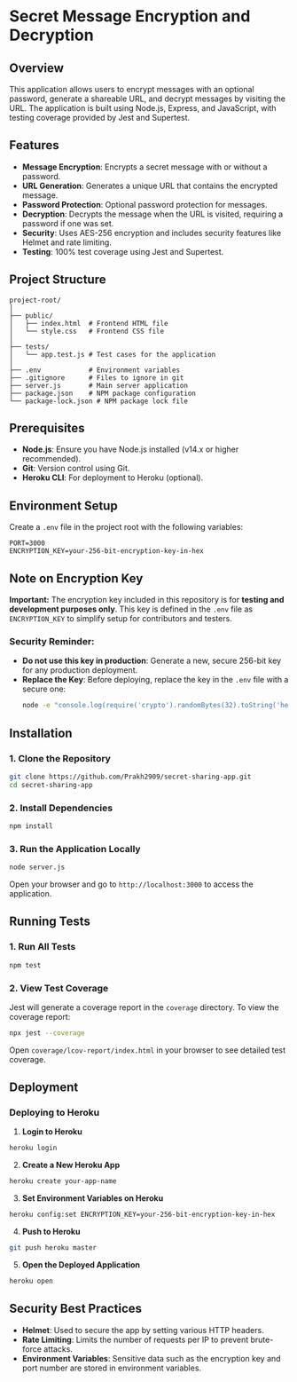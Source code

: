 # Secret Message Encryption and Decryption

## Overview

This application allows users to encrypt messages with an optional password, generate a shareable URL, and decrypt messages by visiting the URL. The application is built using Node.js, Express, and JavaScript, with testing coverage provided by Jest and Supertest.

## Features

- **Message Encryption**: Encrypts a secret message with or without a password.
- **URL Generation**: Generates a unique URL that contains the encrypted message.
- **Password Protection**: Optional password protection for messages.
- **Decryption**: Decrypts the message when the URL is visited, requiring a password if one was set.
- **Security**: Uses AES-256 encryption and includes security features like Helmet and rate limiting.
- **Testing**: 100% test coverage using Jest and Supertest.

## Project Structure

```
project-root/
│
├── public/
│   ├── index.html  # Frontend HTML file
│   └── style.css   # Frontend CSS file
│
├── tests/
│   └── app.test.js # Test cases for the application
│
├── .env            # Environment variables
├── .gitignore      # Files to ignore in git
├── server.js       # Main server application
├── package.json    # NPM package configuration
└── package-lock.json # NPM package lock file
```

## Prerequisites

- **Node.js**: Ensure you have Node.js installed (v14.x or higher recommended).
- **Git**: Version control using Git.
- **Heroku CLI**: For deployment to Heroku (optional).

## Environment Setup

Create a `.env` file in the project root with the following variables:

```
PORT=3000
ENCRYPTION_KEY=your-256-bit-encryption-key-in-hex
```

## Note on Encryption Key

**Important:** The encryption key included in this repository is for **testing and development purposes only**. This key is defined in the `.env` file as `ENCRYPTION_KEY` to simplify setup for contributors and testers.

### Security Reminder:
- **Do not use this key in production**: Generate a new, secure 256-bit key for any production deployment.
- **Replace the Key**: Before deploying, replace the key in the `.env` file with a secure one:
  ```bash
  node -e "console.log(require('crypto').randomBytes(32).toString('hex'))"

## Installation

### 1. Clone the Repository

```bash
git clone https://github.com/Prakh2909/secret-sharing-app.git
cd secret-sharing-app
```

### 2. Install Dependencies

```bash
npm install
```

### 3. Run the Application Locally

```bash
node server.js
```

Open your browser and go to `http://localhost:3000` to access the application.

## Running Tests

### 1. Run All Tests

```bash
npm test
```

### 2. View Test Coverage

Jest will generate a coverage report in the `coverage` directory. To view the coverage report:

```bash
npx jest --coverage
```

Open `coverage/lcov-report/index.html` in your browser to see detailed test coverage.

## Deployment

### Deploying to Heroku

1. **Login to Heroku**

```bash
heroku login
```

2. **Create a New Heroku App**

```bash
heroku create your-app-name
```

3. **Set Environment Variables on Heroku**

```bash
heroku config:set ENCRYPTION_KEY=your-256-bit-encryption-key-in-hex
```

4. **Push to Heroku**

```bash
git push heroku master
```

5. **Open the Deployed Application**

```bash
heroku open
```

## Security Best Practices

- **Helmet**: Used to secure the app by setting various HTTP headers.
- **Rate Limiting**: Limits the number of requests per IP to prevent brute-force attacks.
- **Environment Variables**: Sensitive data such as the encryption key and port number are stored in environment variables.
